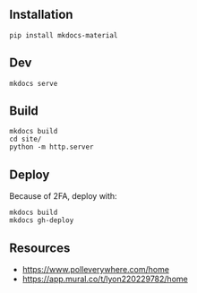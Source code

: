 ## Installation

```
pip install mkdocs-material
```

## Dev

```
mkdocs serve
```

## Build

```
mkdocs build
cd site/
python -m http.server
```

## Deploy 

Because of 2FA, deploy with:

```
mkdocs build
mkdocs gh-deploy
```

## Resources

* https://www.polleverywhere.com/home
* https://app.mural.co/t/lyon220229782/home
